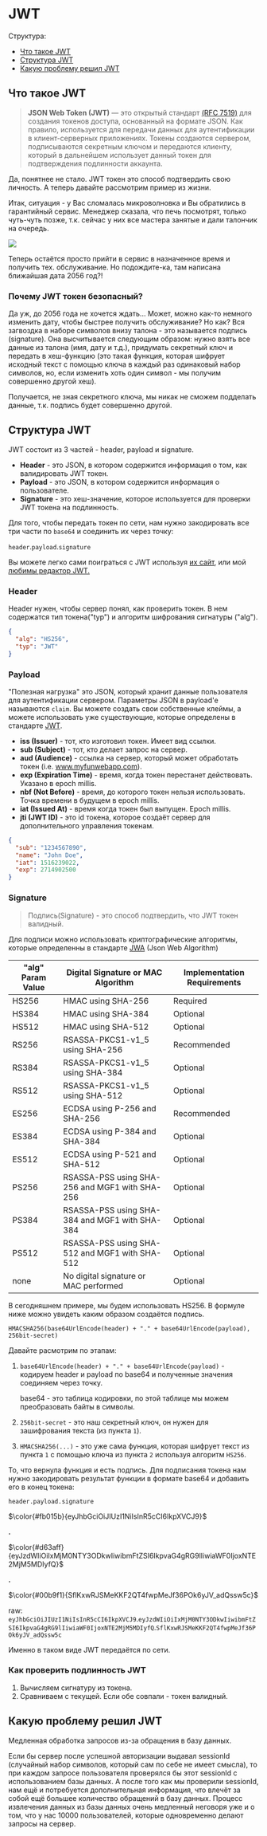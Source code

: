 # JWT

Структура: 
+ [Что такое JWT](#что-такое-jwt)
+ [Структура JWT](#структура-jwt)
+ [Какую проблему решил JWT](#какую-проблему-решил-jwt)

## Что такое JWT

> **JSON Web Token (JWT)** — это открытый стандарт [(RFC 7519)](https://datatracker.ietf.org/doc/html/rfc7519) для 
создания токенов доступа, основанный на формате JSON. Как правило, используется для передачи данных для аутентификации 
в клиент-серверных приложениях. Токены создаются сервером, подписываются секретным ключом и передаются клиенту, который 
в дальнейшем использует данный токен для подтверждения подлинности аккаунта.

Да, понятнее не стало. JWT токен это способ подтвердить свою личность. А теперь давайте рассмотрим пример из жизни.

Итак, ситуация - у Вас сломалась микроволновка и Вы обратились в гарантийный сервис. Менеджер сказала, что печь 
посмотрят, только чуть-чуть позже, т.к. сейчас у них все мастера занятые и дали талончик на очередь.

<img src="resources/image/ticket_queue.png">

Теперь остаётся просто прийти в сервис в назначенное время и получить тех. обслуживание. 
Но подождите-ка, там написана ближайшая дата 2056 год?!


### Почему JWT токен безопасный?
Да уж, до 2056 года не хочется ждать... Может, можно как-то немного изменить дату, чтобы быстрее получить обслуживание? 
Но как? Вся загвоздка в наборе символов внизу талона - это называется подпись (signature). Она высчитывается 
следующим образом: нужно взять все данные из талона (имя, дату и т.д.), придумать секретный ключ и передать в 
хеш-функцию (это такая функция, которая шифрует исходный текст с помощью ключа в каждый раз одинаковый набор символов,
но, если изменить хоть один символ - мы получим совершенно другой хеш).

Получается, не зная секретного ключа, мы никак не сможем подделать данные, т.к. подпись будет совершенно другой.


## Структура JWT
JWT состоит из 3 частей - header, payload и signature.

+ **Header** - это JSON, в котором содержится информация о том, как валидировать JWT токен.
+ **Payload** - это JSON, в котором содержится информация о пользователе.
+ **Signature** - это хеш-значение, которое используется для проверки JWT токена на подлинность.

Для того, чтобы передать токен по сети, нам нужно закодировать все три части по `base64` и соединить их через точку:

`header`.`payload`.`signature`

Вы можете легко сами поиграться с JWT используя [их сайт](https://jwt.io/), или мой [любимы редактор JWT.](https://dinochiesa.github.io/jwt/)


### Header
Header нужен, чтобы сервер понял, как проверить токен. В нем содержатся тип токена("typ") и алгоритм шифрования
сигнатуры ("alg").

```json
{
  "alg": "HS256",
  "typ": "JWT"
}
```

### Payload
"Полезная нагрузка" это JSON, который хранит данные пользователя для аутентификации сервером. Параметры JSON в payload'e
называются `claim`. Вы можете создать свои собственные клеймы, а можете использовать уже существующие, которые определены
в стандарте [JWT](https://datatracker.ietf.org/doc/html/rfc7519#section-4).

+ **iss (Issuer)** - тот, кто изготовил токен. Имеет вид ссылки.
+ **sub (Subject)** - тот, кто делает запрос на сервер.
+ **aud (Audience)** - ссылка на сервер, который может обработать токен (i.e. www.myfunwebapp.com).
+ **exp (Expiration Time)** - время, когда токен перестанет действовать. Указано в epoch millis.
+ **nbf (Not Before)** - время, до которого токен нельзя использовать. Точка времени в будущем в epoch millis.
+ **iat (Issued At)** - время когда токен был выпущен. Epoch millis.
+ **jti (JWT ID)** - это id токена, которое создаёт сервер для дополнительного управления токенам.

```json
{
  "sub": "1234567890",
  "name": "John Doe",
  "iat": 1516239022,
  "exp": 2714902500
}
```

### Signature
> Подпись(Signature) - это способ подтвердить, что JWT токен валидный.

Для подписи можно использовать криптографические алгоритмы, которые определенны в стандарте 
[JWA](https://datatracker.ietf.org/doc/html/rfc7518) (Json Web Algorithm)

| "alg" Param Value  | Digital Signature or MAC Algorithm             | Implementation Requirements |
|--------------------|------------------------------------------------|-----------------------------|
| HS256              | HMAC using SHA-256                             | Required                    |
| HS384              | HMAC using SHA-384                             | Optional                    |
| HS512              | HMAC using SHA-512                             | Optional                    |
| RS256              | RSASSA-PKCS1-v1_5 using SHA-256                | Recommended                 |
| RS384              | RSASSA-PKCS1-v1_5 using SHA-384                | Optional                    |
| RS512              | RSASSA-PKCS1-v1_5 using SHA-512                | Optional                    |
| ES256              | ECDSA using P-256 and SHA-256                  | Recommended                 |
| ES384              | ECDSA using P-384 and SHA-384                  | Optional                    |
| ES512              | ECDSA using P-521 and SHA-512                  | Optional                    |
| PS256              | RSASSA-PSS using SHA-256 and MGF1 with SHA-256 | Optional                    |
| PS384              | RSASSA-PSS using SHA-384 and MGF1 with SHA-384 | Optional                    |
| PS512              | RSASSA-PSS using SHA-512 and MGF1 with SHA-512 | Optional                    |
| none               | No digital signature or MAC performed          | Optional                    |

В сегодняшнем примере, мы будем использовать HS256. В формуле ниже можно увидеть каким образом создаётся подпись.
```
HMACSHA256(base64UrlEncode(header) + "." + base64UrlEncode(payload), 256bit-secret)
```
Давайте расмотрим по этапам:
1. `base64UrlEncode(header) + "." + base64UrlEncode(payload)` - кодируем header и payload по base64 и полученные 
значения соединяем через точку.

    base64 - это таблица кодировки, по этой таблице мы можем преобразовать байты в символы.
2. `256bit-secret` - это наш секретный ключ, он нужен для зашифрования текста (из пункта `1`).
3. `HMACSHA256(...)` - это уже сама функция, которая шифрует текст из пункта `1` с помощью ключа из пункта `2`
    используя алгоритм `HS256`.

То, что вернула функция и есть подпись. Для подписания токена нам нужно закодировать результат функции 
в формате base64 и добавить его в конец токена:

`header.payload.signature`

$\color{#fb015b}{eyJhbGciOiJIUzI1NiIsInR5cCI6IkpXVCJ9}$

**.**

$\color{#d63aff}{eyJzdWIiOiIxMjM0NTY3ODkwIiwibmFtZSI6IkpvaG4gRG9lIiwiaWF0IjoxNTE2MjM5MDIyfQ}$

**.**

$\color{#00b9f1}{SflKxwRJSMeKKF2QT4fwpMeJf36POk6yJV_adQssw5c}$

raw:
`eyJhbGciOiJIUzI1NiIsInR5cCI6IkpXVCJ9`.`eyJzdWIiOiIxMjM0NTY3ODkwIiwibmFtZSI6IkpvaG4gRG9lIiwiaWF0IjoxNTE2MjM5MDIyfQ`.`SflKxwRJSMeKKF2QT4fwpMeJf36POk6yJV_adQssw5c`

Именно в таком виде JWT передаётся по сети.

### Как проверить подлинность JWT

1. Вычисляем сигнатуру из токена.
2. Сравниваем с текущей. Если обе совпали - токен валидный.


## Какую проблему решил JWT

Медленная обработка запросов из-за обращения в базу данных.

Если бы сервер после успешной авторизации выдавал sessionId (случайный набор символов, который сам по себе 
не имеет смысла), то при каждом запросе пользователя проверялся бы этот sessionId с использованием базы данных.
А после того как мы проверили sessionId, нам ещё и потребуется дополнительная информация, что влечёт за 
собой ещё большее количество обращений в базу данных. Процесс извлечения данных из базы данных очень медленный
неговоря уже и о том, что у нас 10000 пользователей, которые одновременно делают запросы на сервер.

